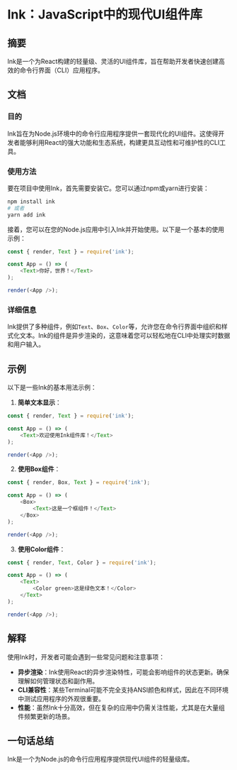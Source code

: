 <!--
Meta Description: # Ink：JavaScript中的现代UI组件库 ## 摘要 Ink是一个为React构建的轻量级、灵活的UI组件库，旨在帮助开发者快速创建高效的命令行界面（CLI）应用程序。 ## 文档 ### 目的 Ink旨在为Node.js环境中的命令行应用程序提供一套现代化的UI组件。这使得开发者能够利用...
Meta Keywords: text, const, render, app, ink
-->

# Ink：JavaScript中的现代UI组件库

## 摘要
Ink是一个为React构建的轻量级、灵活的UI组件库，旨在帮助开发者快速创建高效的命令行界面（CLI）应用程序。

## 文档
### 目的
Ink旨在为Node.js环境中的命令行应用程序提供一套现代化的UI组件。这使得开发者能够利用React的强大功能和生态系统，构建更具互动性和可维护性的CLI工具。

### 使用方法
要在项目中使用Ink，首先需要安装它。您可以通过npm或yarn进行安装：

```bash
npm install ink
# 或者
yarn add ink
```

接着，您可以在您的Node.js应用中引入Ink并开始使用。以下是一个基本的使用示例：

```javascript
const { render, Text } = require('ink');

const App = () => (
    <Text>你好，世界！</Text>
);

render(<App />);
```

### 详细信息
Ink提供了多种组件，例如`Text`、`Box`、`Color`等，允许您在命令行界面中组织和样式化文本。Ink的组件是异步渲染的，这意味着您可以轻松地在CLI中处理实时数据和用户输入。

## 示例
以下是一些Ink的基本用法示例：

1. **简单文本显示**：

```javascript
const { render, Text } = require('ink');

const App = () => (
    <Text>欢迎使用Ink组件库！</Text>
);

render(<App />);
```

2. **使用Box组件**：

```javascript
const { render, Box, Text } = require('ink');

const App = () => (
    <Box>
        <Text>这是一个框组件！</Text>
    </Box>
);

render(<App />);
```

3. **使用Color组件**：

```javascript
const { render, Text, Color } = require('ink');

const App = () => (
    <Text>
        <Color green>这是绿色文本！</Color>
    </Text>
);

render(<App />);
```

## 解释
使用Ink时，开发者可能会遇到一些常见问题和注意事项：

- **异步渲染**：Ink使用React的异步渲染特性，可能会影响组件的状态更新。确保理解如何管理状态和副作用。
- **CLI兼容性**：某些Terminal可能不完全支持ANSI颜色和样式，因此在不同环境中测试应用程序的外观很重要。
- **性能**：虽然Ink十分高效，但在复杂的应用中仍需关注性能，尤其是在大量组件频繁更新的场景。

## 一句话总结
Ink是一个为Node.js的命令行应用程序提供现代UI组件的轻量级库。